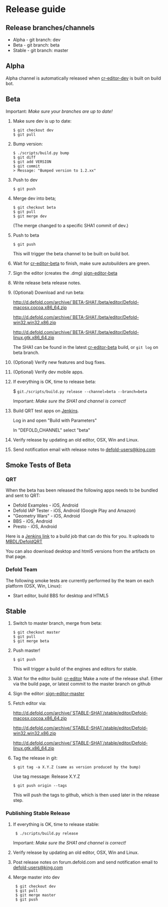 
# Release guide

## Release branches/channels
* Alpha - git branch: dev
* Beta - git branch: beta
* Stable - git branch: master

## Alpha
Alpha channel is automatically released when [cr-editor-dev](http://ci.defold.com/builders/cr-editor-dev) is built on build bot.

## Beta
Important: *Make sure your branches are up to date!*

 1. Make sure dev is up to date:
 
        $ git checkout dev
        $ git pull

 1. Bump version:

        $ ./scripts/build.py bump
        $ git diff
        $ git add VERSION
        $ git commit
        > Message: "Bumped version to 1.2.xx"

 1. Push to dev
 
        $ git push

 1. Merge dev into beta;

        $ git checkout beta
        $ git pull
        $ git merge dev

    (The merge changed to a specific SHA1 commit of dev.)

 1. Push to beta
 
        $ git push
 
    This will trigger the beta channel to be built on build bot.

 1. Wait for [cr-editor-beta](http://ci.defold.com/builders/cr-editor-beta) to finish, make sure autobuilders are green.
 1. Sign the editor (creates the .dmg) [sign-editor-beta](http://ci.defold.com/builders/sign-editor-beta)
 1. Write release beta release notes.
 1. (Optional) Download and run beta:
 
    http://d.defold.com/archive/`BETA-SHA1`/beta/editor/Defold-macosx.cocoa.x86_64.zip
    
    http://d.defold.com/archive/`BETA-SHA1`/beta/editor/Defold-win32.win32.x86.zip
    
    http://d.defold.com/archive/`BETA-SHA1`/beta/editor/Defold-linux.gtk.x86_64.zip
    
    The SHA1 can be found in the latest [cr-editor-beta](http://ci.defold.com/builders/cr-editor-beta) build, or `git log` on beta branch.

 1. (Optional) Verify new features and bug fixes.
 1. (Optional) Verify dev mobile apps.

 1. If everything is OK, time to release beta:
 
    $ `git./scripts/build.py release --channel=beta --branch=beta`

    Important: *Make sure the SHA1 and channel is correct!*

 1. Build QRT test apps on [Jenkins](https://jenkins-stockholm.int.midasplayer.com/job/defold-qrt/).

    Log in and open "Build with Parameters"

    In "DEFOLD_CHANNEL" select "beta"

 1. Verify release by updating an old editor, OSX, Win and Linux.

 1. Send notification email with release notes to defold-users@king.com

## Smoke Tests of Beta

### QRT
When the beta has been released the following apps needs to be bundled and sent to QRT:
* Defold Examples - iOS, Android
* Defold IAP Tester - iOS, Android (Google Play and Amazon)
* "Geometry Wars" - iOS, Android
* BBS - iOS, Android
* Presto - iOS, Android

Here is a [Jenkins link](https://jenkins-stockholm.int.midasplayer.com/job/defold-qrt/) to a build job that can do this for you. It uploads to [MBDL/DefoldQRT](https://mbdl3.midasplayer.com/#/builds/DefoldQRT)

You can also download desktop and html5 versions from the artifacts on that page.

### Defold Team
The following smoke tests are currently performed by the team on each platform (OSX, Win, Linux):
* Start editor, build BBS for desktop and HTML5

## Stable

 1. Switch to master branch, merge from beta:

        $ git checkout master
        $ git pull
        $ git merge beta

 1. Push master!

        $ git push

    This will trigger a build of the engines and editors for stable.
    
 1. Wait for the editor build: [cr-editor](http://ci.defold.com/builders/cr-editor)
    Make a note of the release sha1. Either via the build page, or latest commit to the master branch on github
 
 1. Sign the editor: [sign-editor-master](http://ci.defold.com/builders/sign-editor-master)

 1. Fetch editor via:
 
    http://d.defold.com/archive/`STABLE-SHA1`/stable/editor/Defold-macosx.cocoa.x86_64.zip
    
    http://d.defold.com/archive/`STABLE-SHA1`/stable/editor/Defold-win32.win32.x86.zip
    
    http://d.defold.com/archive/`STABLE-SHA1`/stable/editor/Defold-linux.gtk.x86_64.zip
    
 1. Tag the release in git:

        $ git tag -a X.Y.Z (same as version produced by the bump)
    Use tag message: Release X.Y.Z

        $ git push origin --tags
    This will push the tags to github, which is then used later in the release step.

### Publishing Stable Release

1. If everything is OK, time to release stable:

        $ ./scripts/build.py release
    Important: *Make sure the SHA1 and channel is correct!*

2. Verify release by updating an old editor, OSX, Win and Linux.
3. Post release notes on forum.defold.com and send notification email to defold-users@king.com
4. Merge master into dev

        $ git checkout dev
        $ git pull
        $ git merge master
        $ git push




